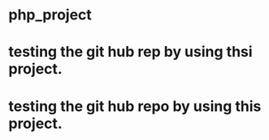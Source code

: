 # php_project

# testing the git hub rep by using thsi project.
# testing the git hub repo by using this project.
